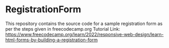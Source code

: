 # RegistrationForm
This repository contains the source code for a sample registration form as per the steps given in freecodecamp.org
Tutorial Link: https://www.freecodecamp.org/learn/2022/responsive-web-design/learn-html-forms-by-building-a-registration-form
